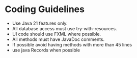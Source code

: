 # Coding Guidelines

- Use Java 21 features only.
- All database access must use try-with-resources.
- UI code should use FXML where possible.
- All methods must have JavaDoc comments.
- If possible avoid having methods with more than 45 lines
- use java Records when possible
